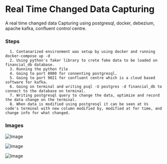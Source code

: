 
# Real Time Changed Data Capturing
A real time changed data Capturing using postgresql, docker, debezium, apache kafka, confluent control centre.


### Steps
      1. Contanarized environment was setup by using docker and running docker-compose up -d
      2. Using python's faker library to crete fake data to be loaded on financial_db database.
      3. Running the python file
      4. Going to port 8080 for connenting postgresql.
      5. Going to port 9021 for confluent centre which is a cloud based software for kafka.
      6. Going on terminal and writing psql -U postgres -d financial_db to connect to the database on terminal.
      7. Writing postgresql query to change the data, optimize and record the data change on the terminal.
      8. When data is modified using postgresql it can be seen at Vs code's terminal with new column modified by, modified at for time, and change info for what changed.

### Images


![Image](https://github.com/user-attachments/assets/2d189448-73da-4346-a675-97d2805488c3)





![Image](https://github.com/user-attachments/assets/fb42a98c-cbb9-47d2-9f7b-f758fcff80fe)






![Image](https://github.com/user-attachments/assets/e294236f-6703-4f09-b59e-5798c1f26a62)



